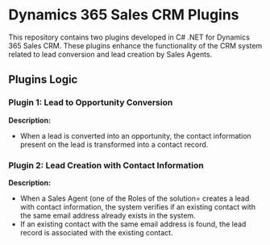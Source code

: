 # Dynamics 365 Sales CRM Plugins

This repository contains two plugins developed in C# .NET for Dynamics 365 Sales CRM. These plugins enhance the functionality of the CRM system related to lead conversion and lead creation by Sales Agents.

## Plugins Logic
### Plugin 1: Lead to Opportunity Conversion 
**Description:** 
- When a lead is converted into an opportunity, the contact information present on the lead is transformed into a contact record.

### Plugin 2: Lead Creation with Contact Information
**Description:**
- When a Sales Agent (one of the Roles of the solution= creates a lead with contact information, the system verifies if an existing contact with the same email address already exists in the system.
- If an existing contact with the same email address is found, the lead record is associated with the existing contact.
